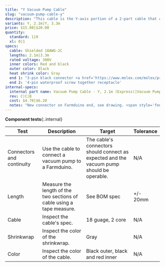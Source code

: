 ```yaml
---
title: "Y Vacuum Pump Cable"
slug: "vacuum-pump-cable-y"
description: "This cable is the Y-axis portion of a 2-part cable that connects the vacuum pump to the Farmduino."
variants: Y, 2.1m|Y, 3.3m
price: $15.00|$20.00
quantity:
  standard: 1|0
  xl: 0|1
specs:
  cable: Shielded 18AWG-2C
  lengths: 2.1m|3.3m
  rated voltage: 300V
  inner colors: Red and black
  outer color: Black
  heat shrink color: Gray
  end 1: "3-pin black connector <a href='https://www.molex.com/molex/products/part-detail/crimp_housings/0050579403'>Molex Part 50579403</a>"
  end 2: '4-pin waterproof screw together receptacle'
internal-specs:
  internal part name: Vacuum Pump Cable - Y, 2.1m (Express)|Vacuum Pump Cable - Y, 3.3m (Express XL)
  rev: C|C|B
  cost: $4.70|$6.20
  notes: "New connector on Farmduino end, see drawing. <span style='font-weight: bold; color: red;'>Must perform a continuity check at factory</span>"
---
```


**Component tests**{:.internal}

|Test         |Description  |Target       |Tolerance    |
|-------------|-------------|-------------|-------------|
|Connectors and continuity|Use the cable to connect a vacuum pump to a Farmduino.|The cable's connectors should connect as expected and the vacuum pump should be operable.|N/A
|Length       |Measure the length of the two sections of cable using a tape measure.|See BOM spec|+/- 20mm
|Cable        |Inspect the cable's spec.|18 guage, 2 core|N/A
|Shrinkwrap   |Inspect the color of the shrinkwrap.|Gray|N/A
|Color        |Inspect the color of the cable.|Black outer, black and red inner|N/A

